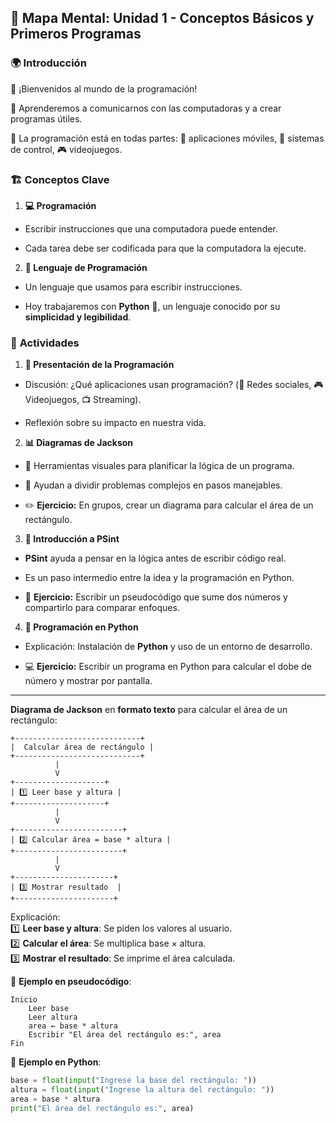 ## 🧠 **Mapa Mental: Unidad 1 - Conceptos Básicos y Primeros Programas**

  

### 🌍 **Introducción**

🔹 ¡Bienvenidos al mundo de la programación!

🔹 Aprenderemos a comunicarnos con las computadoras y a crear programas útiles.

🔹 La programación está en todas partes: 📱 aplicaciones móviles, 🚗 sistemas de control, 🎮 videojuegos.

  

### 🏗️ **Conceptos Clave**

1.  **💻 Programación**

- Escribir instrucciones que una computadora puede entender.

- Cada tarea debe ser codificada para que la computadora la ejecute.

  

2.  **📝 Lenguaje de Programación**

- Un lenguaje que usamos para escribir instrucciones.

- Hoy trabajaremos con **Python** 🐍, un lenguaje conocido por su **simplicidad y legibilidad**.

  

### 🎯 **Actividades**

  

1.  **📢 Presentación de la Programación**

- Discusión: ¿Qué aplicaciones usan programación? (📱 Redes sociales, 🎮 Videojuegos, 📺 Streaming).

- Reflexión sobre su impacto en nuestra vida.

  

2.  **📊 Diagramas de Jackson**

- 🔹 Herramientas visuales para planificar la lógica de un programa.

- 🔹 Ayudan a dividir problemas complejos en pasos manejables.

- ✏️ **Ejercicio:** En grupos, crear un diagrama para calcular el área de un rectángulo.

  

3.  **📜 Introducción a PSint**

-  **PSint** ayuda a pensar en la lógica antes de escribir código real.

- Es un paso intermedio entre la idea y la programación en Python.

- 📝 **Ejercicio:** Escribir un pseudocódigo que sume dos números y compartirlo para comparar enfoques.

  

4.  **🐍 Programación en Python**

- Explicación: Instalación de **Python** y uso de un entorno de desarrollo.

- 💻 **Ejercicio:** Escribir un programa en Python para calcular el dobe de número y mostrar por pantalla.

  

---

**Diagrama de Jackson** en **formato texto** para calcular el área de un rectángulo:

```plaintext
+----------------------------+
|  Calcular área de rectángulo |
+----------------------------+
          |
          V
+--------------------+
| 1️⃣ Leer base y altura |
+--------------------+
          |
          V
+------------------------+
| 2️⃣ Calcular área = base * altura |
+------------------------+
          |
          V
+----------------------+
| 3️⃣ Mostrar resultado  |
+----------------------+

```

Explicación:  
1️⃣ **Leer base y altura**: Se piden los valores al usuario.  
2️⃣ **Calcular el área**: Se multiplica base × altura.  
3️⃣ **Mostrar el resultado**: Se imprime el área calculada.

📌 **Ejemplo en pseudocódigo**:

```plaintext
Inicio
    Leer base
    Leer altura
    area ← base * altura
    Escribir "El área del rectángulo es:", area
Fin

```

📌 **Ejemplo en Python**:

```python
base = float(input("Ingrese la base del rectángulo: "))
altura = float(input("Ingrese la altura del rectángulo: "))
area = base * altura
print("El área del rectángulo es:", area)

```

<!--stackedit_data:
eyJoaXN0b3J5IjpbLTE4NDA4NDg0OTBdfQ==
-->